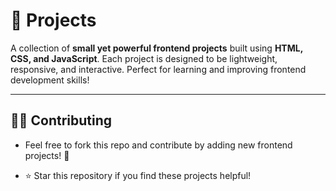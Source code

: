 # 🚀 Projects
A collection of **small yet powerful frontend projects** built using **HTML, CSS, and JavaScript**. Each project is designed to be lightweight, responsive, and interactive. Perfect for learning and improving frontend development skills!  

---

## 👨‍💻 Contributing
- Feel free to fork this repo and contribute by adding new frontend projects! 🚀

- ⭐ Star this repository if you find these projects helpful!


